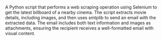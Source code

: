 A Python script that performs a web scraping operation using Selenium to get the latest billboard of a nearby cinema. The script extracts movie details, including images, and then uses smtplib to send an email with the extracted data. The email includes both text information and images as attachments, ensuring the recipient receives a well-formatted email with visual content.
